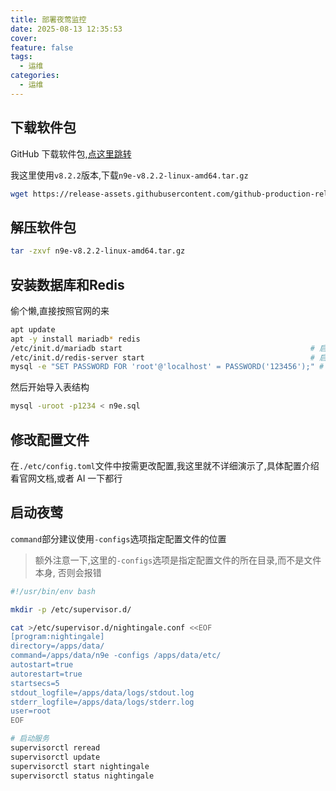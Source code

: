 ```yaml
---
title: 部署夜莺监控
date: 2025-08-13 12:35:53
cover: 
feature: false
tags:
  - 运维
categories:
  - 运维
---
```


## 下载软件包

GitHub 下载软件包,[点这里跳转](https://github.com/ccfos/nightingale/releases)

我这里使用`v8.2.2`版本,下载`n9e-v8.2.2-linux-amd64.tar.gz`

```bash
wget https://release-assets.githubusercontent.com/github-production-release-asset/xxxxxx -O n9e-v8.2.2-linux-amd64.tar.gz
```

## 解压软件包 

```bash
tar -zxvf n9e-v8.2.2-linux-amd64.tar.gz
```

## 安装数据库和Redis

偷个懒,直接按照官网的来

```bash
apt update
apt -y install mariadb* redis
/etc/init.d/mariadb start                                          # 启动mariadb
/etc/init.d/redis-server start                                     # 启动redis
mysql -e "SET PASSWORD FOR 'root'@'localhost' = PASSWORD('123456');" # 设置密码(强度建议高一些)
```

然后开始导入表结构

```bash
mysql -uroot -p1234 < n9e.sql
```

## 修改配置文件

在`./etc/config.toml`文件中按需更改配置,我这里就不详细演示了,具体配置介绍看官网文档,或者 AI 一下都行


## 启动夜莺

`command`部分建议使用`-configs`选项指定配置文件的位置

> 额外注意一下,这里的`-configs`选项是指定配置文件的所在目录,而不是文件本身, 否则会报错

```bash
#!/usr/bin/env bash

mkdir -p /etc/supervisor.d/

cat >/etc/supervisor.d/nightingale.conf <<EOF
[program:nightingale]
directory=/apps/data/
command=/apps/data/n9e -configs /apps/data/etc/
autostart=true
autorestart=true
startsecs=5
stdout_logfile=/apps/data/logs/stdout.log
stderr_logfile=/apps/data/logs/stderr.log
user=root
EOF

# 启动服务
supervisorctl reread
supervisorctl update
supervisorctl start nightingale
supervisorctl status nightingale
```